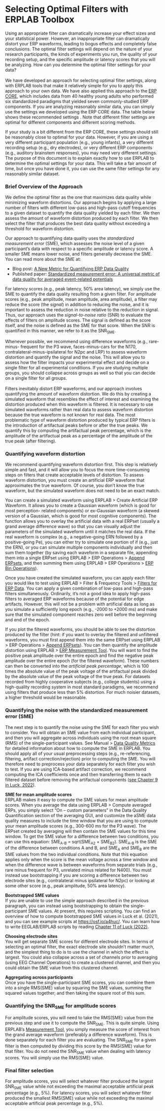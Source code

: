 # Selecting Optimal Filters with ERPLAB Toolbox
Using an appropriate filter can dramatically increase your effect sizes and your
statistical power. However, an inappropriate filter can dramatically distort your ERP waveforms,
leading to bogus effects and completely false conclusions. The optimal filter settings will depend
on the nature of your research participants, the kinds of experiments you run, the quality of your
recording setup, and the specific amplitude or latency scores that you will be analyzing. How can
you determine the optimal filter settings for your data?<br><br>
We have developed an approach for selecting optimal filter settings, <REF> along with
ERPLAB tools that make it relatively simple for you to apply this approach to your own data.
We have also applied this approach to the [ERP CORE](https://osf.io/thsqg/), which includes data from 40 healthy
young adults who performed six standardized paradigms that yielded seven commonly-studied
ERP components. If you are analyzing reasonably similar data, you can simply use the settings
we developed using the ERP CORE data. The table below shows these recommended settings
<see REF for a detailed description>. Note that different filter settings are optimal for different
components and different scoring methods.<br>

If your study is a bit different from the ERP CORE, these settings should still be
reasonably close to optimal for your data. However, if you are using a very different participant
population (e.g., young infants), a very different recording setup (e.g., dry electrodes), or very
different ERP components (e.g., auditory brainstem responses), you may need very different
settings. The purpose of this document is to explain exactly how to use ERPLAB to determine
the optimal settings for your data. This will take a fair amount of time, but once you have done it,
you can use the same filter settings for any reasonably similar dataset.<br>

### Brief Overview of the Approach
We define the optimal filter as the one that maximizes data quality while minimizing
waveform distortions. Our approach begins by applying a large number of filters with different
low-pass and high-pass cutoff frequencies to a given dataset to quantify the data quality yielded
by each filter. We then assess the amount of waveform distortion produced by each filter. We
then select the filter that produces the best data quality without exceeding a threshold for
waveform distortion.<br>

Our approach to quantifying data quality uses the _standardized measurement error_ (SME), which assesses the noise level of a given participant’s data with respect to a specific
amplitude or latency score. A smaller SME means lower noise, and filters generally decrease the
SME. You can read more about the SME at:<br>
* Blog post: [A New Metric for Quantifying ERP Data Quality](https://erpinfo.org/blog/2020/4/28/data-quality)
* Published paper: [Standardized measurement error: A universal metric of data quality for averaged event-related potentials
](https://onlinelibrary.wiley.com/doi/10.1111/psyp.13793)<br>

For latency scores (e.g., peak latency, 50% area latency), we simply use the SME to
quantify the data quality resulting from a given filter. For amplitude scores (e.g., peak amplitude,
mean amplitude, area amplitude), a filter may reduce the score (the _signal_) in addition to
reducing the noise, and it is important to assess the reduction in noise relative to the reduction in
signal. Thus, our approach uses the _signal-to-noise ratio_ (SNR) to evaluate the effects of filters
on amplitude scores. The signal is defined as the score itself, and the noise is defined as the SME
for that score. When the SNR is quantified in this manner, we refer to it as the SNR<sub>SME</sub>.<br>

Whenever possible, we recommend using difference waveforms (e.g., rare-minus-
frequent for the P3 wave, faces-minus-cars for the N170, contralateral-minus-ipsilateral for N2pc
and LRP) to assess waveform distortion and quantify the signal and the noise. This will allow you to assess how the filter impacts your experimental effect and decide on a single filter for all
experimental conditions. If you are studying multiple groups, you should collapse across groups
as well so that you can decide on a single filter for all groups.<br><br>
Filters inevitably distort ERP waveforms, and our approach involves quantifying the
amount of waveform distortion. We do this by creating a simulated waveform that resembles the
effect of interest and examining the distortion produced when this waveform is filtered. It is
necessary to use simulated waveforms rather than real data to assess waveform distortion
because the true waveform is not known for real data. The most problematic type of waveform
distortion produced by typical ERP filters is the introduction of artifactual peaks before or after
the true peaks. We quantify this by computing the artifactual peak percentage, which is the
amplitude of the artifactual peak as a percentage of the amplitude of the true peak (after
filtering).<br>

### Quantifying waveform distortion
We recommend quantifying waveform distortion first. This step is relatively simple and
fast, and it will allow you to focus the more time-consuming steps on filters that create
acceptable levels of distortion. To assess waveform distortion, you must create an artificial ERP
waveform that approximates the true waveform. Of course, you don’t know the true waveform,
but the simulated waveform does not need to be an exact match.<br>

You can create a simulated waveform using ERPLAB > Create Artificial ERP
Waveform. It allows you to create a Gaussian waveform (which is good for most perception-
related components) or ex-Gaussian waveform (a skewed version of a Gaussian, which is good
for most cognitive components). The function allows you to overlay the artificial data with a real
ERPset (usually a grand average difference wave) so that you can visually adjust the parameters
of the simulated waveform until it matches the real data. If the real waveform is complex (e.g., a
negative-going ERN followed by a positive-going Pe), you can either try to simulate one portion
of if (e.g., just the ERN), or you can simulate multiple components individually and then sum
them together (by saving each waveform in a separate file, appending them into a single ERPset
using ERPLAB > ERP Operations > [Append ERPsets](https://github.com/lucklab/erplab/wiki/Appending-ERPSETS), and then summing them using ERPLAB > ERP Operations > [ERP Bin Operations](https://github.com/lucklab/erplab/wiki/ERP-Bin-Operations)).<br>

Once you have created the simulated waveform, you can apply each filter you would like
to test using ERPLAB > Filter & Frequency Tools > [Filters for ERP Data](https://github.com/lucklab/erplab/wiki/Filtering-EEG-and-ERPs:-Tutorial). You can apply a given
combination of low-pass and high-pass filters simultaneously. Ordinarily, it’s not a good idea to
apply high-pass filters to averaged ERP waveforms because of the potential for edge artifacts.
However, this will not be a problem with artificial data as long as you simulate a sufficiently
long epoch (e.g., -2000 to +2000 ms) and make sure that the simulated component reaches zero
well before the beginning and end of the epoch.<br>

If you plot the filtered waveforms, you should be able to see the distortion produced by
the filter (hint: if you want to overlay the filtered and unfiltered waveforms, you must first
append them into the same ERPset using ERPLAB > ERP Operations > [Append ERPsets](https://github.com/lucklab/erplab/wiki/Appending-ERPSETS)). You
can then quantify the amplitude distortion using ERPLAB > [ERP Measurement Tool](https://github.com/lucklab/erplab/wiki/ERP-Measurement-Tool). You will
want to find the positive peak amplitude over the entire epoch and find the negative peak
amplitude over the entire epoch (for the filtered waveform). These numbers can then be
converted into the _artificial peak percentage_, which is 100 times the absolute value of the peak
voltage of the artifactual peak divided by the absolute value of the peak voltage of the true peak.
For datasets recorded from highly cooperative subjects (e.g., college students) using a high-quality recording system in most standard paradigms, we recommend using filters that produce less than 5% distortion. For much noisier datasets, a higher threshold would be reasonable.<br>

### Quantifying the noise with the standardized measurement error (SME)
The next step is to quantify the noise using the SME for each filter you wish to consider.
You will obtain an SME value from each individual participant, and then you will aggregate
across individuals using the root mean square (RMS) of the single-participant values. See Manual > [Data Quality Metrics](https://github.com/lucklab/erplab/wiki/ERPLAB-Data-Quality-Metrics)
for detailed information about how to compute the SME in ERPLAB. You should apply all of
your usual preprocessing steps (e.g., re-referencing, filtering, artifact correction/rejection) prior
to computing the SME. You will therefore need to preprocess your data separately for each filter
you wish to test. If you are using ICA-based artifact correction, we recommend computing the
ICA coefficients once and then transferring them to each filtered dataset before removing the
artifactual components ([see Chapter 9 in Luck, 2022](https://socialsci.libretexts.org/Bookshelves/Psychology/Book:_Applied_Event-Related_Potential_Data_Analysis_(Luck))).<br>

**SME for mean amplitude scores**<br>
ERPLAB makes it easy to compute the SME values for
mean amplitude scores. When you average the data using ERPLAB > Compute averaged ERPs,
you simply select “On – custom parameters” in the Data Quality Quantification section of the
averaging GUI, and customize the aSME data quality measures to include the time window that
you are using to compute your mean amplitude scores (e.g., 300-600 ms for the P3 wave). The
ERPset created by averaging will then contain the SME values for this time window. To get the
SME value for a difference between two conditions, you can use this equation: SME<sub>A-B</sub> =
sqrt(SME<sub>A2</sub> + SME<sub>B2</sub>). SME<sub>A-B</sub> is the SME of the difference between conditions A and B, and
SME<sub>A</sub> and SME<sub>B</sub> are the SME values from the two individual conditions. Note that this equation
applies only when the score is the mean voltage across a time window and when the difference
wave is between waveforms from separate trials (e.g., rare minus frequent for P3, unrelated
minus related for N400). You must instead use bootstrapping if you are scoring a difference
between two electrode sites (e.g., contralateral minus ipsilateral for N2pc) or looking at some
other score (e.g., peak amplitude, 50% area latency).<br>

**Bootstrapped SME values**<br>
If you are unable to use the simple approach described in the
previous paragraph, you can instead using bootstrapping to obtain the single-participant SME
values. At present, this requires scripting. You can find an overview of how to compute
bootstrapped SME values in Luck et al. (2021), and you can see example scripts at
https://osf.io/a4huc/. You can learn how to write EEGLAB/ERPLAB scripts by reading [Chapter 11 of Luck (2022)](https://socialsci.libretexts.org/Bookshelves/Psychology/Book:_Applied_Event-Related_Potential_Data_Analysis_(Luck)).<br>

**Choosing electrode sites**<br>
You will get separate SME scores for different electrode sites.
In terms of selecting an optimal filter, the exact electrode site shouldn’t matter much, and the
simplest thing to do is to use the channel in which the effect is largest. You could also collapse
across a set of channels prior to averaging (using EEG Channel Operations) to create a clustered
channel, and then you could obtain the SME value from this clustered channel.<br>

**Aggregating across participants**<br>
Once you have the single-participant SME scores, you
can combine them into a single RMS(SME) value by squaring the SME values, summing the
squared values together, and then taking the square root of this sum.<br>

### Quantifying the SNR<sub>SME</sub> for amplitude scores
For amplitude scores, you will need to take the RMS(SME) value from the previous step
and use it to compute the SNR<sub>SME</sub>. This is quite simple. Using ERPLAB’s [Measurement Tool](https://github.com/lucklab/erplab/wiki/ERP-Measurement-Tool),
you simply measure the score of interest from the grand average waveform (preferably a
difference waveform). This is done separately for each filter you are evaluating. The SNR<sub>SME</sub> for
a given filter is then computed by dividing this score by the RMS(SME) value for that filter. You do not need the SNR<sub>SME</sub> value when dealing with latency scores. You will simply use the RMS(SME) value.<br>

### Final filter selection
For amplitude scores, you will select whatever filter produced the largest SNR<sub>SME</sub> value
while not exceeding the maximal acceptable artificial peak percentage (e.g., 5%). For latency
scores, you will select whatever filter produced the smallest RMS(SME) value while not
exceeding the maximal acceptable artificial peak percentage (e.g., 5%).
